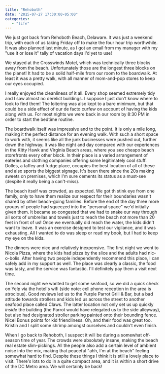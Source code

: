 ```yaml
---
title: "Rehoboth"
date: "2015-07-27 17:30:00-05:00"
categories:
   - "life"
---
```

We just got back from Rehoboth Beach, Delaware. It was just a weekend trip, with each of us taking Friday off to make the four hour trip worthwhile. It was also planned last minute, as I got an email from my manager with my "use it or lose it" tally of vacation days I'd yet to use!

We stayed at the Crosswinds Motel, which was technically three blocks away from the beach. Unfortunately those are the longest three blocks on the planet! It had to be a solid half-mile from our room to the boardwalk. At least it was a pretty walk, with all manner of mom-and-pop stores to keep our eyes occupied.

I really enjoyed the cleanliness of it all. Every shop seemed extremely tidy and I saw almost no derelict buildings. I suppose I just don't know where to look to find them! The loitering was also kept to a bare minimum, but that could be a side effect of our de facto curfew on account of having the kids along with us. For most nights we were back in our room by 8:30 PM in order to start the bedtime routine.

The boardwalk itself was impressive and to the point. It is only a mile long, making it the perfect distance for an evening walk. With such a short space to work with, it seems like all the junk businesses were pushed out, further down the highway. It was like night and day compared with our experiences in the Kitty Hawk and Virginia Beach areas, where you see cheapo beach storefronts every other block. In their place is a varied arrangement of eateries and clothing companies offering some legitimately cool stuff. Dolles, a taffey and fudge place, occupies the best location of all of these and also sports the biggest signage. It's been there since the 20s making sweets on premises, which I'm sure cements its status as a must-see (despite it really being a can't-miss).

The beach itself was crowded, as expected. We got th stink eye from one family, only to have them realize our respect for their boundaries wasn't shared by other beach-going families. Before the end of the day three more groups of people had squeezed into the "personal space" we'd initially given them. It became so congested that we had to snake our way through all sorts of umbrellas and towels just to reach the beach not more than 20 feet in front of us! Once we eventually did reach the water, the kids didn't want to leave. It was an exercise designed to test our vigilance, and it was exhausting. All I wanted to do was sleep or read my book, but I had to keep my eye on the kids.

The dinners were nice and relatively inexpensive. The first night we went to Nicola Pizza, where the kids had pizza by the slice and the adults had nic-o-bolis. After having two people independently recommend this place, I can safely add in my support as well. The place was clearly a classic, the food was tasty, and the service was fantastic. I'll definitely pay them a visit next time.

The second night we wanted to get some seafood, so we did a quick check on Yelp via the hotel's wifi (side note: cell phone reception in the area is atrocious). Good reviews led us to the Purple Parrot Grill & Bar, but a bad attitude towards strollers and kids led us across the street to another seafood place called Claws. The latter location not only set us up quickly *inside* the building (the Parrot would have relegated us to the side alleyway), but also had designated stroller parking painted onto their bounding fence. Nice! Bonus points for kid friendliness. Oh, and their food was great too. Kristin and I split some shrimp amongst ourselves and couldn't even finish.

When I go back to Rehoboth, I suspect it will be during a somewhat off-season time of year. The crowds were absolutely insane, making the beach real estate slim-pickings. All the people also add a certain level of ambient noise into the mix, making that peaceful "ahh, I'm at the beach" feeling somewhat hard to find. Despite these things I think it is still a lovely place to visit. There's lots to do in a quite compact area, and it is within a short drive of the DC Metro area. We will certainly be back!
